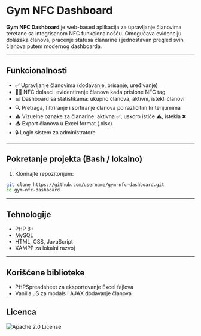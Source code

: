 # Gym NFC Dashboard

**Gym NFC Dashboard** je web-based aplikacija za upravljanje članovima teretane sa integrisanom NFC funkcionalnošću. Omogućava evidenciju dolazaka članova, praćenje statusa članarine i jednostavan pregled svih članova putem modernog dashboarda.

---

## Funkcionalnosti

- ✅ Upravljanje članovima (dodavanje, brisanje, uređivanje)  
- 🏋️‍♂️ NFC dolasci: evidentiranje članova kada prislone NFC tag  
- 📊 Dashboard sa statistikama: ukupno članova, aktivni, istekli članovi  
- 🔍 Pretraga, filtriranje i sortiranje članova po različitim kriterijumima  
- ⚠ Vizuelne oznake za članarine: aktivna ✅, uskoro ističe ⚠, istekla ❌  
- 📥 Export članova u Excel format (.xlsx)  
- 🔒 Login sistem za administratore  

---

## Pokretanje projekta (Bash / lokalno)

1. Klonirajte repozitorijum:

```bash
git clone https://github.com/username/gym-nfc-dashboard.git
cd gym-nfc-dashboard
```
---

## Tehnologije

- PHP 8+
- MySQL
- HTML, CSS, JavaScript
- XAMPP za lokalni razvoj

---

## Korišćene biblioteke

- PHPSpreadsheet za eksportovanje Excel fajlova
- Vanilla JS za modals i AJAX dodavanje članova

## Licenca
<p> <img src="https://img.shields.io/badge/License-Apache%202.0-blue.svg" alt="Apache 2.0 License"/> </p>
